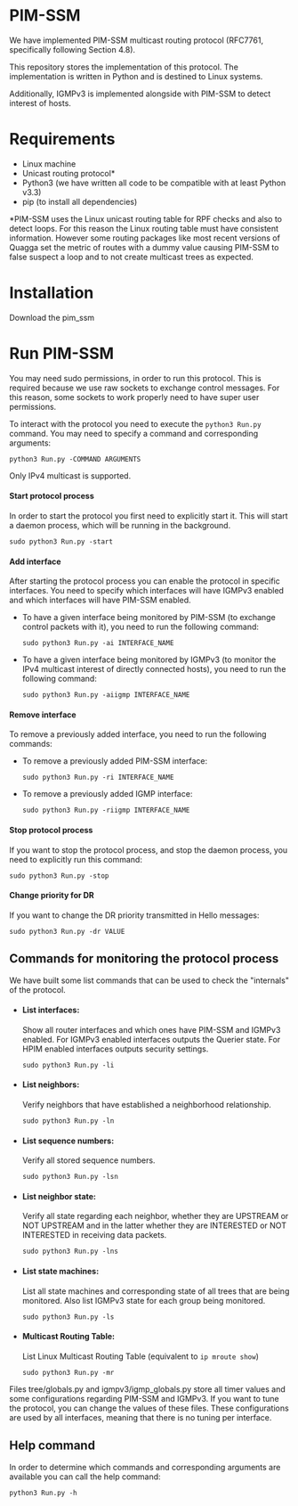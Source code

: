 # PIM-SSM
We have implemented PIM-SSM multicast routing protocol (RFC7761, specifically following Section 4.8).

This repository stores the implementation of this protocol. The implementation is written in Python and is destined to Linux systems.

Additionally, IGMPv3 is implemented alongside with PIM-SSM to detect interest of hosts.


# Requirements

 - Linux machine
 - Unicast routing protocol*
 - Python3 (we have written all code to be compatible with at least Python v3.3)
 - pip (to install all dependencies)

*PIM-SSM uses the Linux unicast routing table for RPF checks and also to detect loops. 
For this reason the Linux routing table must have consistent information. However some routing packages like most recent versions of Quagga set the metric of routes with a dummy value causing PIM-SSM to false suspect a loop and to not create multicast trees as expected.

# Installation

  Download the pim_ssm

# Run PIM-SSM

You may need sudo permissions, in order to run this protocol. This is required because we use raw sockets to exchange control messages. For this reason, some sockets to work properly need to have super user permissions.

To interact with the protocol you need to execute the `python3 Run.py` command. You may need to specify a command and corresponding arguments:

   `python3 Run.py -COMMAND ARGUMENTS`
   
Only IPv4 multicast is supported.


#### Start protocol process

In order to start the protocol you first need to explicitly start it. This will start a daemon process, which will be running in the background.

   ```
   sudo python3 Run.py -start
   ```

#### Add interface

After starting the protocol process you can enable the protocol in specific interfaces. You need to specify which interfaces will have IGMPv3 enabled and which interfaces will have PIM-SSM enabled.
* To have a given interface being monitored by PIM-SSM (to exchange control packets with it), you need to run the following command:

  ```
  sudo python3 Run.py -ai INTERFACE_NAME
  ```

* To have a given interface being monitored by IGMPv3 (to monitor the IPv4 multicast interest of directly connected hosts), you need to run the following command:

  ```
  sudo python3 Run.py -aiigmp INTERFACE_NAME
  ```

#### Remove interface

To remove a previously added interface, you need to run the following commands:

* To remove a previously added PIM-SSM interface:

  ```
  sudo python3 Run.py -ri INTERFACE_NAME
  ```

* To remove a previously added IGMP interface:

  ```
  sudo python3 Run.py -riigmp INTERFACE_NAME
  ```

#### Stop protocol process

If you want to stop the protocol process, and stop the daemon process, you need to explicitly run this command:

   ```
   sudo python3 Run.py -stop
   ```

#### Change priority for DR

If you want to change the DR priority transmitted in Hello messages:

   ```
   sudo python3 Run.py -dr VALUE
   ```

## Commands for monitoring the protocol process
We have built some list commands that can be used to check the "internals" of the protocol.

 - #### List interfaces:

	 Show all router interfaces and which ones have PIM-SSM and IGMPv3 enabled. For IGMPv3 enabled interfaces outputs the Querier state. For HPIM enabled interfaces outputs security settings.

   ```
   sudo python3 Run.py -li
   ```

 - #### List neighbors:

	 Verify neighbors that have established a neighborhood relationship.

   ```
   sudo python3 Run.py -ln
   ```

 - #### List sequence numbers:

    Verify all stored sequence numbers.

   ```
   sudo python3 Run.py -lsn
   ```

 - #### List neighbor state:

    Verify all state regarding each neighbor, whether they are UPSTREAM or NOT UPSTREAM and in the latter whether they are INTERESTED or NOT INTERESTED in receiving data packets.

   ```
   sudo python3 Run.py -lns
   ```

 - #### List state machines:

    List all state machines and corresponding state of all trees that are being monitored. Also list IGMPv3 state for each group being monitored.

   ```
   sudo python3 Run.py -ls
   ```

 - #### Multicast Routing Table:

   List Linux Multicast Routing Table (equivalent to `ip mroute show`)

   ```
   sudo python3 Run.py -mr
   ```

Files tree/globals.py and igmpv3/igmp_globals.py store all timer values and some configurations regarding PIM-SSM and IGMPv3. If you want to tune the protocol, you can change the values of these files. These configurations are used by all interfaces, meaning that there is no tuning per interface.

## Help command
In order to determine which commands and corresponding arguments are available you can call the help command:

  ```
  python3 Run.py -h
  ```
